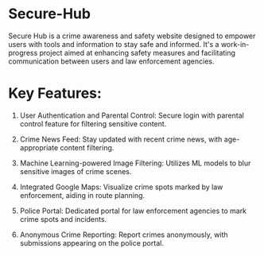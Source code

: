 # Secure-Hub
Secure Hub is a crime awareness and safety website designed to empower users with tools and information to stay safe and informed. It's a work-in-progress project aimed at enhancing safety measures and facilitating communication between users and law enforcement agencies.

# Key Features:
1. User Authentication and Parental Control: Secure login with parental control feature for filtering sensitive content.

2. Crime News Feed: Stay updated with recent crime news, with age-appropriate content filtering.

3. Machine Learning-powered Image Filtering: Utilizes ML models to blur sensitive images of crime scenes.

4. Integrated Google Maps: Visualize crime spots marked by law enforcement, aiding in route planning.

5. Police Portal: Dedicated portal for law enforcement agencies to mark crime spots and incidents.

6. Anonymous Crime Reporting: Report crimes anonymously, with submissions appearing on the police portal.
